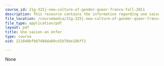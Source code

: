 ```yaml
---
course_id: 21g-325j-new-culture-of-gender-queer-france-fall-2011
description: This resource contains the information regarding une saison en enfer.
file_location: /coursemedia/21g-325j-new-culture-of-gender-queer-france-fall-2011/221848bfb87486da89cd1b7bbe186ff2_MIT21G_325JF11_Rimbaud.pdf
file_type: application/pdf
layout: pdf
title: Une saison en enfer
type: course
uid: 221848bfb87486da89cd1b7bbe186ff2

---
```

None